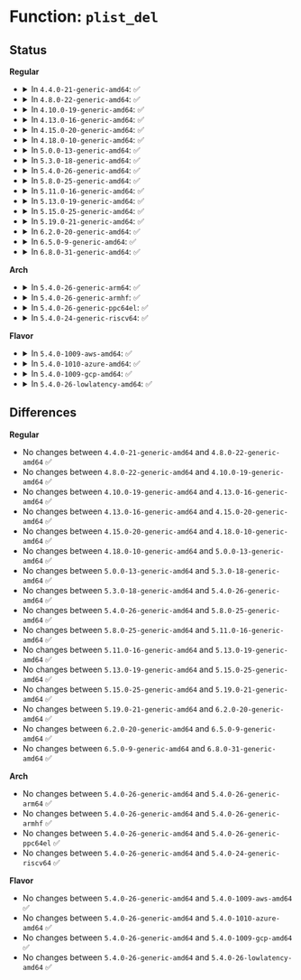 # Function: <code>plist_del</code>

## Status
<b>Regular</b>
<ul>
<li>
<details>
<summary>In <code>4.4.0-21-generic-amd64</code>: ✅</summary>

```c
void plist_del(struct plist_node * node, struct plist_head * head)
```

```json
{
  "name": "plist_del",
  "collision_type": "Unique Global",
  "inline_type": "No",
  "funcs": [
    {
      "addr": 18446744071582965504,
      "name": "plist_del",
      "external": true,
      "loc": "lib/plist.c:113",
      "file": "lib/plist.c",
      "inline": "seen, unknown",
      "caller_inline": [],
      "caller_func": [
        "kernel/sched/rt.c:set_curr_task_rt",
        "kernel/sched/rt.c:put_prev_task_rt",
        "kernel/sched/rt.c:dequeue_task_rt",
        "kernel/sched/rt.c:enqueue_task_rt",
        "kernel/power/qos.c:pm_qos_update_target",
        "kernel/power/qos.c:pm_qos_update_target",
        "kernel/futex.c:__unqueue_futex",
        "kernel/futex.c:futex_requeue",
        "mm/swapfile.c:scan_swap_map",
        "mm/swapfile.c:get_swap_page",
        "mm/swapfile.c:SyS_swapoff",
        "mm/swapfile.c:SyS_swapoff",
        "lib/plist.c:plist_requeue"
      ]
    }
  ],
  "symbols": [
    {
      "addr": 18446744071582965504,
      "name": "plist_del",
      "section": ".text",
      "bind": "STB_GLOBAL",
      "size": 101
    }
  ]
}
```
</details>
</li>
<li>
<details>
<summary>In <code>4.8.0-22-generic-amd64</code>: ✅</summary>

```c
void plist_del(struct plist_node * node, struct plist_head * head)
```

```json
{
  "name": "plist_del",
  "collision_type": "Unique Global",
  "inline_type": "No",
  "funcs": [
    {
      "addr": 18446744071583252528,
      "name": "plist_del",
      "external": true,
      "loc": "lib/plist.c:113",
      "file": "lib/plist.c",
      "inline": "seen, unknown",
      "caller_inline": [],
      "caller_func": [
        "kernel/sched/rt.c:set_curr_task_rt",
        "kernel/sched/rt.c:dequeue_task_rt",
        "kernel/sched/rt.c:enqueue_task_rt",
        "kernel/power/qos.c:pm_qos_update_target",
        "kernel/power/qos.c:pm_qos_update_target",
        "kernel/futex.c:futex_requeue",
        "kernel/futex.c:__unqueue_futex",
        "mm/swapfile.c:SyS_swapoff",
        "mm/swapfile.c:SyS_swapoff",
        "mm/swapfile.c:get_swap_page",
        "mm/swapfile.c:scan_swap_map",
        "lib/plist.c:plist_requeue"
      ]
    }
  ],
  "symbols": [
    {
      "addr": 18446744071583252528,
      "name": "plist_del",
      "section": ".text",
      "bind": "STB_GLOBAL",
      "size": 113
    }
  ]
}
```
</details>
</li>
<li>
<details>
<summary>In <code>4.10.0-19-generic-amd64</code>: ✅</summary>

```c
void plist_del(struct plist_node * node, struct plist_head * head)
```

```json
{
  "name": "plist_del",
  "collision_type": "Unique Global",
  "inline_type": "No",
  "funcs": [
    {
      "addr": 18446744071583367872,
      "name": "plist_del",
      "external": true,
      "loc": "lib/plist.c:113",
      "file": "lib/plist.c",
      "inline": "seen, unknown",
      "caller_inline": [],
      "caller_func": [
        "kernel/sched/rt.c:set_curr_task_rt",
        "kernel/sched/rt.c:dequeue_task_rt",
        "kernel/sched/rt.c:enqueue_task_rt",
        "kernel/power/qos.c:pm_qos_update_target",
        "kernel/power/qos.c:pm_qos_update_target",
        "kernel/futex.c:futex_requeue",
        "kernel/futex.c:__unqueue_futex",
        "mm/swapfile.c:SyS_swapoff",
        "mm/swapfile.c:SyS_swapoff",
        "mm/swapfile.c:get_swap_page",
        "mm/swapfile.c:scan_swap_map",
        "lib/plist.c:plist_requeue"
      ]
    }
  ],
  "symbols": [
    {
      "addr": 18446744071583367872,
      "name": "plist_del",
      "section": ".text",
      "bind": "STB_GLOBAL",
      "size": 113
    }
  ]
}
```
</details>
</li>
<li>
<details>
<summary>In <code>4.13.0-16-generic-amd64</code>: ✅</summary>

```c
void plist_del(struct plist_node * node, struct plist_head * head)
```

```json
{
  "name": "plist_del",
  "collision_type": "Unique Global",
  "inline_type": "No",
  "funcs": [
    {
      "addr": 18446744071588216864,
      "name": "plist_del",
      "external": true,
      "loc": "lib/plist.c:113",
      "file": "lib/plist.c",
      "inline": "seen, unknown",
      "caller_inline": [],
      "caller_func": [
        "kernel/sched/rt.c:set_curr_task_rt",
        "kernel/sched/rt.c:pick_next_task_rt",
        "kernel/sched/rt.c:dequeue_task_rt",
        "kernel/sched/rt.c:enqueue_task_rt",
        "kernel/power/qos.c:pm_qos_update_target",
        "kernel/power/qos.c:pm_qos_update_target",
        "kernel/futex.c:futex_requeue",
        "kernel/futex.c:__unqueue_futex",
        "mm/swapfile.c:SyS_swapoff",
        "mm/swapfile.c:SyS_swapoff",
        "mm/swapfile.c:get_swap_pages",
        "lib/plist.c:plist_requeue"
      ]
    }
  ],
  "symbols": [
    {
      "addr": 18446744071588216864,
      "name": "plist_del",
      "section": ".text",
      "bind": "STB_GLOBAL",
      "size": 113
    }
  ]
}
```
</details>
</li>
<li>
<details>
<summary>In <code>4.15.0-20-generic-amd64</code>: ✅</summary>

```c
void plist_del(struct plist_node * node, struct plist_head * head)
```

```json
{
  "name": "plist_del",
  "collision_type": "Unique Global",
  "inline_type": "No",
  "funcs": [
    {
      "addr": 18446744071588766832,
      "name": "plist_del",
      "external": true,
      "loc": "lib/plist.c:113",
      "file": "lib/plist.c",
      "inline": "seen, unknown",
      "caller_inline": [],
      "caller_func": [
        "kernel/sched/rt.c:set_curr_task_rt",
        "kernel/sched/rt.c:pick_next_task_rt",
        "kernel/sched/rt.c:dequeue_task_rt",
        "kernel/sched/rt.c:enqueue_task_rt",
        "kernel/power/qos.c:pm_qos_update_target",
        "kernel/power/qos.c:pm_qos_update_target",
        "kernel/futex.c:futex_requeue",
        "kernel/futex.c:__unqueue_futex",
        "mm/swapfile.c:SYSC_swapoff",
        "mm/swapfile.c:__del_from_avail_list",
        "lib/plist.c:plist_requeue"
      ]
    }
  ],
  "symbols": [
    {
      "addr": 18446744071588766832,
      "name": "plist_del",
      "section": ".text",
      "bind": "STB_GLOBAL",
      "size": 113
    }
  ]
}
```
</details>
</li>
<li>
<details>
<summary>In <code>4.18.0-10-generic-amd64</code>: ✅</summary>

```c
void plist_del(struct plist_node * node, struct plist_head * head)
```

```json
{
  "name": "plist_del",
  "collision_type": "Unique Global",
  "inline_type": "No",
  "funcs": [
    {
      "addr": 18446744071589145664,
      "name": "plist_del",
      "external": true,
      "loc": "lib/plist.c:113",
      "file": "lib/plist.c",
      "inline": "seen, unknown",
      "caller_inline": [],
      "caller_func": [
        "kernel/sched/rt.c:set_curr_task_rt",
        "kernel/sched/rt.c:pick_next_task_rt",
        "kernel/sched/rt.c:dequeue_task_rt",
        "kernel/sched/rt.c:enqueue_task_rt",
        "kernel/power/qos.c:pm_qos_update_target",
        "kernel/power/qos.c:pm_qos_update_target",
        "kernel/futex.c:futex_requeue",
        "kernel/futex.c:__unqueue_futex",
        "mm/swapfile.c:__do_sys_swapoff",
        "mm/swapfile.c:__del_from_avail_list",
        "lib/plist.c:plist_requeue"
      ]
    }
  ],
  "symbols": [
    {
      "addr": 18446744071589145664,
      "name": "plist_del",
      "section": ".text",
      "bind": "STB_GLOBAL",
      "size": 108
    }
  ]
}
```
</details>
</li>
<li>
<details>
<summary>In <code>5.0.0-13-generic-amd64</code>: ✅</summary>

```c
void plist_del(struct plist_node * node, struct plist_head * head)
```

```json
{
  "name": "plist_del",
  "collision_type": "Unique Global",
  "inline_type": "No",
  "funcs": [
    {
      "addr": 18446744071589380800,
      "name": "plist_del",
      "external": true,
      "loc": "lib/plist.c:113",
      "file": "lib/plist.c",
      "inline": "seen, unknown",
      "caller_inline": [],
      "caller_func": [
        "kernel/sched/rt.c:set_curr_task_rt",
        "kernel/sched/rt.c:pick_next_task_rt",
        "kernel/sched/rt.c:dequeue_task_rt",
        "kernel/sched/rt.c:enqueue_task_rt",
        "kernel/power/qos.c:pm_qos_update_target",
        "kernel/power/qos.c:pm_qos_update_target",
        "kernel/futex.c:futex_requeue",
        "kernel/futex.c:__unqueue_futex",
        "mm/swapfile.c:__do_sys_swapoff",
        "mm/swapfile.c:__del_from_avail_list",
        "lib/plist.c:plist_requeue"
      ]
    }
  ],
  "symbols": [
    {
      "addr": 18446744071589380800,
      "name": "plist_del",
      "section": ".text",
      "bind": "STB_GLOBAL",
      "size": 108
    }
  ]
}
```
</details>
</li>
<li>
<details>
<summary>In <code>5.3.0-18-generic-amd64</code>: ✅</summary>

```c
void plist_del(struct plist_node * node, struct plist_head * head)
```

```json
{
  "name": "plist_del",
  "collision_type": "Unique Global",
  "inline_type": "No",
  "funcs": [
    {
      "addr": 18446744071589837856,
      "name": "plist_del",
      "external": true,
      "loc": "lib/plist.c:112",
      "file": "lib/plist.c",
      "inline": "seen, unknown",
      "caller_inline": [],
      "caller_func": [
        "kernel/sched/rt.c:set_curr_task_rt",
        "kernel/sched/rt.c:pick_next_task_rt",
        "kernel/sched/rt.c:dequeue_task_rt",
        "kernel/sched/rt.c:enqueue_task_rt",
        "kernel/power/qos.c:pm_qos_update_target",
        "kernel/power/qos.c:pm_qos_update_target",
        "kernel/futex.c:futex_requeue",
        "kernel/futex.c:__unqueue_futex",
        "mm/swapfile.c:__do_sys_swapoff",
        "mm/swapfile.c:__del_from_avail_list",
        "lib/plist.c:plist_requeue"
      ]
    }
  ],
  "symbols": [
    {
      "addr": 18446744071589837856,
      "name": "plist_del",
      "section": ".text",
      "bind": "STB_GLOBAL",
      "size": 108
    }
  ]
}
```
</details>
</li>
<li>
<details>
<summary>In <code>5.4.0-26-generic-amd64</code>: ✅</summary>

```c
void plist_del(struct plist_node * node, struct plist_head * head)
```

```json
{
  "name": "plist_del",
  "collision_type": "Unique Global",
  "inline_type": "No",
  "funcs": [
    {
      "addr": 18446744071590064000,
      "name": "plist_del",
      "external": true,
      "loc": "lib/plist.c:112",
      "file": "lib/plist.c",
      "inline": "seen, unknown",
      "caller_inline": [],
      "caller_func": [
        "kernel/sched/rt.c:pick_next_task_rt",
        "kernel/sched/rt.c:dequeue_task_rt",
        "kernel/sched/rt.c:enqueue_task_rt",
        "kernel/power/qos.c:pm_qos_update_target",
        "kernel/power/qos.c:pm_qos_update_target",
        "kernel/futex.c:futex_requeue",
        "kernel/futex.c:__unqueue_futex",
        "mm/swapfile.c:__do_sys_swapoff",
        "mm/swapfile.c:__del_from_avail_list",
        "lib/plist.c:plist_requeue"
      ]
    }
  ],
  "symbols": [
    {
      "addr": 18446744071590064000,
      "name": "plist_del",
      "section": ".text",
      "bind": "STB_GLOBAL",
      "size": 108
    }
  ]
}
```
</details>
</li>
<li>
<details>
<summary>In <code>5.8.0-25-generic-amd64</code>: ✅</summary>

```c
void plist_del(struct plist_node * node, struct plist_head * head)
```

```json
{
  "name": "plist_del",
  "collision_type": "Unique Global",
  "inline_type": "No",
  "funcs": [
    {
      "addr": 18446744071585060880,
      "name": "plist_del",
      "external": true,
      "loc": "lib/plist.c:112",
      "file": "lib/plist.c",
      "inline": "seen, unknown",
      "caller_inline": [],
      "caller_func": [
        "kernel/sched/rt.c:pick_next_task_rt",
        "kernel/sched/rt.c:dequeue_task_rt",
        "kernel/sched/rt.c:enqueue_task_rt",
        "kernel/power/qos.c:pm_qos_update_target",
        "kernel/power/qos.c:pm_qos_update_target",
        "kernel/futex.c:futex_requeue",
        "kernel/futex.c:__unqueue_futex",
        "mm/swapfile.c:__do_sys_swapoff",
        "mm/swapfile.c:__del_from_avail_list",
        "lib/plist.c:plist_requeue"
      ]
    }
  ],
  "symbols": [
    {
      "addr": 18446744071585060880,
      "name": "plist_del",
      "section": ".text",
      "bind": "STB_GLOBAL",
      "size": 107
    }
  ]
}
```
</details>
</li>
<li>
<details>
<summary>In <code>5.11.0-16-generic-amd64</code>: ✅</summary>

```c
void plist_del(struct plist_node * node, struct plist_head * head)
```

```json
{
  "name": "plist_del",
  "collision_type": "Unique Global",
  "inline_type": "No",
  "funcs": [
    {
      "addr": 18446744071585210176,
      "name": "plist_del",
      "external": true,
      "loc": "lib/plist.c:112",
      "file": "lib/plist.c",
      "inline": "seen, unknown",
      "caller_inline": [],
      "caller_func": [
        "kernel/sched/rt.c:pick_next_task_rt",
        "kernel/sched/rt.c:dequeue_task_rt",
        "kernel/sched/rt.c:enqueue_task_rt",
        "kernel/power/qos.c:pm_qos_update_target",
        "kernel/power/qos.c:pm_qos_update_target",
        "kernel/futex.c:futex_requeue",
        "kernel/futex.c:__unqueue_futex",
        "mm/swapfile.c:__do_sys_swapoff",
        "mm/swapfile.c:__del_from_avail_list",
        "lib/plist.c:plist_requeue"
      ]
    }
  ],
  "symbols": [
    {
      "addr": 18446744071585210176,
      "name": "plist_del",
      "section": ".text",
      "bind": "STB_GLOBAL",
      "size": 107
    }
  ]
}
```
</details>
</li>
<li>
<details>
<summary>In <code>5.13.0-19-generic-amd64</code>: ✅</summary>

```c
void plist_del(struct plist_node * node, struct plist_head * head)
```

```json
{
  "name": "plist_del",
  "collision_type": "Unique Global",
  "inline_type": "No",
  "funcs": [
    {
      "addr": 18446744071585093168,
      "name": "plist_del",
      "external": true,
      "loc": "lib/plist.c:112",
      "file": "lib/plist.c",
      "inline": "seen, unknown",
      "caller_inline": [],
      "caller_func": [
        "kernel/sched/rt.c:pick_next_task_rt",
        "kernel/sched/rt.c:dequeue_task_rt",
        "kernel/sched/rt.c:enqueue_task_rt",
        "kernel/power/qos.c:pm_qos_update_target",
        "kernel/power/qos.c:pm_qos_update_target",
        "kernel/futex.c:futex_requeue",
        "kernel/futex.c:__unqueue_futex",
        "mm/swapfile.c:__do_sys_swapoff",
        "mm/swapfile.c:__del_from_avail_list",
        "lib/plist.c:plist_requeue"
      ]
    }
  ],
  "symbols": [
    {
      "addr": 18446744071585093168,
      "name": "plist_del",
      "section": ".text",
      "bind": "STB_GLOBAL",
      "size": 107
    }
  ]
}
```
</details>
</li>
<li>
<details>
<summary>In <code>5.15.0-25-generic-amd64</code>: ✅</summary>

```c
void plist_del(struct plist_node * node, struct plist_head * head)
```

```json
{
  "name": "plist_del",
  "collision_type": "Unique Global",
  "inline_type": "No",
  "funcs": [
    {
      "addr": 18446744071585540752,
      "name": "plist_del",
      "external": true,
      "loc": "lib/plist.c:112",
      "file": "lib/plist.c",
      "inline": "seen, unknown",
      "caller_inline": [],
      "caller_func": [
        "kernel/sched/rt.c:pick_next_task_rt",
        "kernel/sched/rt.c:dequeue_task_rt",
        "kernel/sched/rt.c:enqueue_task_rt",
        "kernel/power/qos.c:pm_qos_update_target",
        "kernel/power/qos.c:pm_qos_update_target",
        "kernel/futex.c:futex_requeue",
        "kernel/futex.c:futex_requeue",
        "kernel/futex.c:__unqueue_futex",
        "mm/swapfile.c:__do_sys_swapoff",
        "mm/swapfile.c:__del_from_avail_list",
        "lib/plist.c:plist_requeue"
      ]
    }
  ],
  "symbols": [
    {
      "addr": 18446744071585540752,
      "name": "plist_del",
      "section": ".text",
      "bind": "STB_GLOBAL",
      "size": 107
    }
  ]
}
```
</details>
</li>
<li>
<details>
<summary>In <code>5.19.0-21-generic-amd64</code>: ✅</summary>

```c
void plist_del(struct plist_node * node, struct plist_head * head)
```

```json
{
  "name": "plist_del",
  "collision_type": "Unique Global",
  "inline_type": "No",
  "funcs": [
    {
      "addr": 18446744071586695520,
      "name": "plist_del",
      "external": true,
      "loc": "lib/plist.c:112",
      "file": "lib/plist.c",
      "inline": "seen, unknown",
      "caller_inline": [],
      "caller_func": [
        "kernel/sched/build_policy.c:pick_next_task_rt",
        "kernel/sched/build_policy.c:dequeue_task_rt",
        "kernel/sched/build_policy.c:enqueue_task_rt",
        "kernel/power/qos.c:pm_qos_update_target",
        "kernel/power/qos.c:pm_qos_update_target",
        "kernel/futex/core.c:__futex_unqueue",
        "kernel/futex/requeue.c:futex_wait_requeue_pi",
        "kernel/futex/requeue.c:futex_requeue",
        "kernel/futex/requeue.c:futex_requeue",
        "mm/swapfile.c:__do_sys_swapoff",
        "mm/swapfile.c:__del_from_avail_list",
        "lib/plist.c:plist_requeue"
      ]
    }
  ],
  "symbols": [
    {
      "addr": 18446744071586695520,
      "name": "plist_del",
      "section": ".text",
      "bind": "STB_GLOBAL",
      "size": 124
    }
  ]
}
```
</details>
</li>
<li>
<details>
<summary>In <code>6.2.0-20-generic-amd64</code>: ✅</summary>

```c
void plist_del(struct plist_node * node, struct plist_head * head)
```

```json
{
  "name": "plist_del",
  "collision_type": "Unique Global",
  "inline_type": "No",
  "funcs": [
    {
      "addr": 18446744071595856800,
      "name": "plist_del",
      "external": true,
      "loc": "lib/plist.c:112",
      "file": "lib/plist.c",
      "inline": "seen, unknown",
      "caller_inline": [],
      "caller_func": [
        "kernel/sched/build_policy.c:pick_next_task_rt",
        "kernel/sched/build_policy.c:dequeue_task_rt",
        "kernel/sched/build_policy.c:enqueue_task_rt",
        "kernel/power/qos.c:pm_qos_update_target",
        "kernel/power/qos.c:pm_qos_update_target",
        "kernel/futex/core.c:__futex_unqueue",
        "kernel/futex/requeue.c:futex_wait_requeue_pi",
        "kernel/futex/requeue.c:futex_requeue",
        "kernel/futex/requeue.c:futex_requeue",
        "mm/swapfile.c:__do_sys_swapoff",
        "mm/swapfile.c:__del_from_avail_list",
        "lib/plist.c:plist_requeue"
      ]
    }
  ],
  "symbols": [
    {
      "addr": 18446744071595856800,
      "name": "plist_del",
      "section": ".text",
      "bind": "STB_GLOBAL",
      "size": 124
    }
  ]
}
```
</details>
</li>
<li>
<details>
<summary>In <code>6.5.0-9-generic-amd64</code>: ✅</summary>

```c
void plist_del(struct plist_node * node, struct plist_head * head)
```

```json
{
  "name": "plist_del",
  "collision_type": "Unique Global",
  "inline_type": "No",
  "funcs": [
    {
      "addr": 18446744071596373696,
      "name": "plist_del",
      "external": true,
      "loc": "lib/plist.c:112",
      "file": "lib/plist.c",
      "inline": "seen, unknown",
      "caller_inline": [],
      "caller_func": [
        "kernel/sched/build_policy.c:pick_next_task_rt",
        "kernel/sched/build_policy.c:dequeue_task_rt",
        "kernel/sched/build_policy.c:enqueue_task_rt",
        "kernel/power/qos.c:pm_qos_update_target",
        "kernel/power/qos.c:pm_qos_update_target",
        "kernel/futex/core.c:__futex_unqueue",
        "kernel/futex/requeue.c:futex_wait_requeue_pi",
        "kernel/futex/requeue.c:futex_requeue",
        "kernel/futex/requeue.c:futex_requeue",
        "mm/swapfile.c:__do_sys_swapoff",
        "mm/swapfile.c:__del_from_avail_list",
        "lib/plist.c:plist_requeue"
      ]
    }
  ],
  "symbols": [
    {
      "addr": 18446744071596373696,
      "name": "plist_del",
      "section": ".text",
      "bind": "STB_GLOBAL",
      "size": 124
    }
  ]
}
```
</details>
</li>
<li>
<details>
<summary>In <code>6.8.0-31-generic-amd64</code>: ✅</summary>

```c
void plist_del(struct plist_node * node, struct plist_head * head)
```

```json
{
  "name": "plist_del",
  "collision_type": "Unique Global",
  "inline_type": "No",
  "funcs": [
    {
      "addr": 18446744071597268944,
      "name": "plist_del",
      "external": true,
      "loc": "lib/plist.c:112",
      "file": "lib/plist.c",
      "inline": "seen, unknown",
      "caller_inline": [],
      "caller_func": [
        "kernel/sched/build_policy.c:pick_next_task_rt",
        "kernel/sched/build_policy.c:dequeue_task_rt",
        "kernel/power/qos.c:pm_qos_update_target",
        "kernel/power/qos.c:pm_qos_update_target",
        "kernel/futex/core.c:__futex_unqueue",
        "kernel/futex/requeue.c:futex_wait_requeue_pi",
        "kernel/futex/requeue.c:futex_requeue",
        "kernel/futex/requeue.c:futex_requeue",
        "mm/swapfile.c:__do_sys_swapoff",
        "mm/swapfile.c:__del_from_avail_list",
        "lib/plist.c:plist_requeue"
      ]
    }
  ],
  "symbols": [
    {
      "addr": 18446744071597268944,
      "name": "plist_del",
      "section": ".text",
      "bind": "STB_GLOBAL",
      "size": 124
    }
  ]
}
```
</details>
</li>
</ul>
<b>Arch</b>
<ul>
<li>
<details>
<summary>In <code>5.4.0-26-generic-arm64</code>: ✅</summary>

```c
void plist_del(struct plist_node * node, struct plist_head * head)
```

```json
{
  "name": "plist_del",
  "collision_type": "Unique Global",
  "inline_type": "No",
  "funcs": [
    {
      "addr": 18446603336503841320,
      "name": "plist_del",
      "external": true,
      "loc": "lib/plist.c:112",
      "file": "lib/plist.c",
      "inline": "seen, unknown",
      "caller_inline": [],
      "caller_func": [
        "kernel/sched/rt.c:pick_next_task_rt",
        "kernel/sched/rt.c:dequeue_task_rt",
        "kernel/sched/rt.c:enqueue_task_rt",
        "kernel/power/qos.c:pm_qos_update_target",
        "kernel/power/qos.c:pm_qos_update_target",
        "kernel/futex.c:futex_requeue",
        "kernel/futex.c:__unqueue_futex",
        "mm/swapfile.c:__do_sys_swapoff",
        "mm/swapfile.c:__del_from_avail_list",
        "lib/plist.c:plist_requeue"
      ]
    }
  ],
  "symbols": [
    {
      "addr": 18446603336503841320,
      "name": "plist_del",
      "section": ".text",
      "bind": "STB_GLOBAL",
      "size": 120
    }
  ]
}
```
</details>
</li>
<li>
<details>
<summary>In <code>5.4.0-26-generic-armhf</code>: ✅</summary>

```c
void plist_del(struct plist_node * node, struct plist_head * head)
```

```json
{
  "name": "plist_del",
  "collision_type": "Unique Global",
  "inline_type": "No",
  "funcs": [
    {
      "addr": 3236460316,
      "name": "plist_del",
      "external": true,
      "loc": "lib/plist.c:112",
      "file": "lib/plist.c",
      "inline": "seen, unknown",
      "caller_inline": [],
      "caller_func": [
        "kernel/sched/rt.c:pick_next_task_rt",
        "kernel/sched/rt.c:dequeue_task_rt",
        "kernel/sched/rt.c:enqueue_task_rt",
        "kernel/power/qos.c:pm_qos_update_target",
        "kernel/power/qos.c:pm_qos_update_target",
        "kernel/futex.c:futex_requeue",
        "kernel/futex.c:__unqueue_futex",
        "mm/swapfile.c:__do_sys_swapoff",
        "mm/swapfile.c:get_swap_pages",
        "mm/swapfile.c:del_from_avail_list",
        "lib/plist.c:plist_requeue"
      ]
    }
  ],
  "symbols": [
    {
      "addr": 3236460316,
      "name": "plist_del",
      "section": ".text",
      "bind": "STB_GLOBAL",
      "size": 124
    }
  ]
}
```
</details>
</li>
<li>
<details>
<summary>In <code>5.4.0-26-generic-ppc64el</code>: ✅</summary>

```c
void plist_del(struct plist_node * node, struct plist_head * head)
```

```json
{
  "name": "plist_del",
  "collision_type": "Unique Global",
  "inline_type": "No",
  "funcs": [
    {
      "addr": 13835058055297692816,
      "name": "plist_del",
      "external": true,
      "loc": "lib/plist.c:112",
      "file": "lib/plist.c",
      "inline": "seen, unknown",
      "caller_inline": [],
      "caller_func": [
        "kernel/sched/rt.c:pick_next_task_rt",
        "kernel/sched/rt.c:dequeue_task_rt",
        "kernel/sched/rt.c:enqueue_task_rt",
        "kernel/power/qos.c:pm_qos_update_target",
        "kernel/power/qos.c:pm_qos_update_target",
        "kernel/futex.c:futex_requeue",
        "kernel/futex.c:__unqueue_futex",
        "mm/swapfile.c:__do_sys_swapoff",
        "mm/swapfile.c:__del_from_avail_list",
        "lib/plist.c:plist_requeue"
      ]
    }
  ],
  "symbols": [
    {
      "addr": 13835058055297692816,
      "name": "plist_del",
      "section": ".text",
      "bind": "STB_GLOBAL",
      "size": 136
    }
  ]
}
```
</details>
</li>
<li>
<details>
<summary>In <code>5.4.0-24-generic-riscv64</code>: ✅</summary>

```c
void plist_del(struct plist_node * node, struct plist_head * head)
```

```json
{
  "name": "plist_del",
  "collision_type": "Unique Global",
  "inline_type": "No",
  "funcs": [
    {
      "addr": 18446743936279731928,
      "name": "plist_del",
      "external": true,
      "loc": "lib/plist.c:112",
      "file": "lib/plist.c",
      "inline": "seen, unknown",
      "caller_inline": [],
      "caller_func": [
        "kernel/sched/rt.c:pick_next_task_rt",
        "kernel/sched/rt.c:dequeue_task_rt",
        "kernel/sched/rt.c:enqueue_task_rt",
        "kernel/power/qos.c:pm_qos_update_target",
        "kernel/power/qos.c:pm_qos_update_target",
        "kernel/futex.c:futex_requeue",
        "kernel/futex.c:__unqueue_futex",
        "mm/swapfile.c:__do_sys_swapoff",
        "mm/swapfile.c:get_swap_pages",
        "mm/swapfile.c:del_from_avail_list",
        "lib/plist.c:plist_requeue"
      ]
    }
  ],
  "symbols": [
    {
      "addr": 18446743936279731928,
      "name": "plist_del",
      "section": ".text",
      "bind": "STB_GLOBAL",
      "size": 84
    }
  ]
}
```
</details>
</li>
</ul>
<b>Flavor</b>
<ul>
<li>
<details>
<summary>In <code>5.4.0-1009-aws-amd64</code>: ✅</summary>

```c
void plist_del(struct plist_node * node, struct plist_head * head)
```

```json
{
  "name": "plist_del",
  "collision_type": "Unique Global",
  "inline_type": "No",
  "funcs": [
    {
      "addr": 18446744071589666256,
      "name": "plist_del",
      "external": true,
      "loc": "lib/plist.c:112",
      "file": "lib/plist.c",
      "inline": "seen, unknown",
      "caller_inline": [],
      "caller_func": [
        "kernel/sched/rt.c:pick_next_task_rt",
        "kernel/sched/rt.c:dequeue_task_rt",
        "kernel/sched/rt.c:enqueue_task_rt",
        "kernel/power/qos.c:pm_qos_update_target",
        "kernel/power/qos.c:pm_qos_update_target",
        "kernel/futex.c:futex_requeue",
        "kernel/futex.c:__unqueue_futex",
        "mm/swapfile.c:__do_sys_swapoff",
        "mm/swapfile.c:__del_from_avail_list",
        "lib/plist.c:plist_requeue"
      ]
    }
  ],
  "symbols": [
    {
      "addr": 18446744071589666256,
      "name": "plist_del",
      "section": ".text",
      "bind": "STB_GLOBAL",
      "size": 108
    }
  ]
}
```
</details>
</li>
<li>
<details>
<summary>In <code>5.4.0-1010-azure-amd64</code>: ✅</summary>

```c
void plist_del(struct plist_node * node, struct plist_head * head)
```

```json
{
  "name": "plist_del",
  "collision_type": "Unique Global",
  "inline_type": "No",
  "funcs": [
    {
      "addr": 18446744071589392080,
      "name": "plist_del",
      "external": true,
      "loc": "lib/plist.c:112",
      "file": "lib/plist.c",
      "inline": "seen, unknown",
      "caller_inline": [],
      "caller_func": [
        "kernel/sched/rt.c:pick_next_task_rt",
        "kernel/sched/rt.c:dequeue_task_rt",
        "kernel/sched/rt.c:enqueue_task_rt",
        "kernel/power/qos.c:pm_qos_update_target",
        "kernel/power/qos.c:pm_qos_update_target",
        "kernel/futex.c:futex_requeue",
        "kernel/futex.c:__unqueue_futex",
        "mm/swapfile.c:__do_sys_swapoff",
        "mm/swapfile.c:__del_from_avail_list",
        "lib/plist.c:plist_requeue"
      ]
    }
  ],
  "symbols": [
    {
      "addr": 18446744071589392080,
      "name": "plist_del",
      "section": ".text",
      "bind": "STB_GLOBAL",
      "size": 108
    }
  ]
}
```
</details>
</li>
<li>
<details>
<summary>In <code>5.4.0-1009-gcp-amd64</code>: ✅</summary>

```c
void plist_del(struct plist_node * node, struct plist_head * head)
```

```json
{
  "name": "plist_del",
  "collision_type": "Unique Global",
  "inline_type": "No",
  "funcs": [
    {
      "addr": 18446744071590109632,
      "name": "plist_del",
      "external": true,
      "loc": "lib/plist.c:112",
      "file": "lib/plist.c",
      "inline": "seen, unknown",
      "caller_inline": [],
      "caller_func": [
        "kernel/sched/rt.c:pick_next_task_rt",
        "kernel/sched/rt.c:dequeue_task_rt",
        "kernel/sched/rt.c:enqueue_task_rt",
        "kernel/power/qos.c:pm_qos_update_target",
        "kernel/power/qos.c:pm_qos_update_target",
        "kernel/futex.c:futex_requeue",
        "kernel/futex.c:__unqueue_futex",
        "mm/swapfile.c:__do_sys_swapoff",
        "mm/swapfile.c:__del_from_avail_list",
        "lib/plist.c:plist_requeue"
      ]
    }
  ],
  "symbols": [
    {
      "addr": 18446744071590109632,
      "name": "plist_del",
      "section": ".text",
      "bind": "STB_GLOBAL",
      "size": 108
    }
  ]
}
```
</details>
</li>
<li>
<details>
<summary>In <code>5.4.0-26-lowlatency-amd64</code>: ✅</summary>

```c
void plist_del(struct plist_node * node, struct plist_head * head)
```

```json
{
  "name": "plist_del",
  "collision_type": "Unique Global",
  "inline_type": "No",
  "funcs": [
    {
      "addr": 18446744071590159968,
      "name": "plist_del",
      "external": true,
      "loc": "lib/plist.c:112",
      "file": "lib/plist.c",
      "inline": "seen, unknown",
      "caller_inline": [],
      "caller_func": [
        "kernel/sched/rt.c:pick_next_task_rt",
        "kernel/sched/rt.c:dequeue_task_rt",
        "kernel/sched/rt.c:enqueue_task_rt",
        "kernel/power/qos.c:pm_qos_update_target",
        "kernel/power/qos.c:pm_qos_update_target",
        "kernel/futex.c:futex_requeue",
        "kernel/futex.c:__unqueue_futex",
        "mm/swapfile.c:__do_sys_swapoff",
        "mm/swapfile.c:__del_from_avail_list",
        "lib/plist.c:plist_requeue"
      ]
    }
  ],
  "symbols": [
    {
      "addr": 18446744071590159968,
      "name": "plist_del",
      "section": ".text",
      "bind": "STB_GLOBAL",
      "size": 108
    }
  ]
}
```
</details>
</li>
</ul>

## Differences
<b>Regular</b>
<ul>
<li>
No changes between <code>4.4.0-21-generic-amd64</code> and <code>4.8.0-22-generic-amd64</code> ✅
</li>
<li>
No changes between <code>4.8.0-22-generic-amd64</code> and <code>4.10.0-19-generic-amd64</code> ✅
</li>
<li>
No changes between <code>4.10.0-19-generic-amd64</code> and <code>4.13.0-16-generic-amd64</code> ✅
</li>
<li>
No changes between <code>4.13.0-16-generic-amd64</code> and <code>4.15.0-20-generic-amd64</code> ✅
</li>
<li>
No changes between <code>4.15.0-20-generic-amd64</code> and <code>4.18.0-10-generic-amd64</code> ✅
</li>
<li>
No changes between <code>4.18.0-10-generic-amd64</code> and <code>5.0.0-13-generic-amd64</code> ✅
</li>
<li>
No changes between <code>5.0.0-13-generic-amd64</code> and <code>5.3.0-18-generic-amd64</code> ✅
</li>
<li>
No changes between <code>5.3.0-18-generic-amd64</code> and <code>5.4.0-26-generic-amd64</code> ✅
</li>
<li>
No changes between <code>5.4.0-26-generic-amd64</code> and <code>5.8.0-25-generic-amd64</code> ✅
</li>
<li>
No changes between <code>5.8.0-25-generic-amd64</code> and <code>5.11.0-16-generic-amd64</code> ✅
</li>
<li>
No changes between <code>5.11.0-16-generic-amd64</code> and <code>5.13.0-19-generic-amd64</code> ✅
</li>
<li>
No changes between <code>5.13.0-19-generic-amd64</code> and <code>5.15.0-25-generic-amd64</code> ✅
</li>
<li>
No changes between <code>5.15.0-25-generic-amd64</code> and <code>5.19.0-21-generic-amd64</code> ✅
</li>
<li>
No changes between <code>5.19.0-21-generic-amd64</code> and <code>6.2.0-20-generic-amd64</code> ✅
</li>
<li>
No changes between <code>6.2.0-20-generic-amd64</code> and <code>6.5.0-9-generic-amd64</code> ✅
</li>
<li>
No changes between <code>6.5.0-9-generic-amd64</code> and <code>6.8.0-31-generic-amd64</code> ✅
</li>
</ul>
<b>Arch</b>
<ul>
<li>
No changes between <code>5.4.0-26-generic-amd64</code> and <code>5.4.0-26-generic-arm64</code> ✅
</li>
<li>
No changes between <code>5.4.0-26-generic-amd64</code> and <code>5.4.0-26-generic-armhf</code> ✅
</li>
<li>
No changes between <code>5.4.0-26-generic-amd64</code> and <code>5.4.0-26-generic-ppc64el</code> ✅
</li>
<li>
No changes between <code>5.4.0-26-generic-amd64</code> and <code>5.4.0-24-generic-riscv64</code> ✅
</li>
</ul>
<b>Flavor</b>
<ul>
<li>
No changes between <code>5.4.0-26-generic-amd64</code> and <code>5.4.0-1009-aws-amd64</code> ✅
</li>
<li>
No changes between <code>5.4.0-26-generic-amd64</code> and <code>5.4.0-1010-azure-amd64</code> ✅
</li>
<li>
No changes between <code>5.4.0-26-generic-amd64</code> and <code>5.4.0-1009-gcp-amd64</code> ✅
</li>
<li>
No changes between <code>5.4.0-26-generic-amd64</code> and <code>5.4.0-26-lowlatency-amd64</code> ✅
</li>
</ul>
